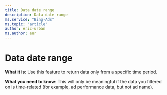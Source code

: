 ```yaml
---
title: Data date range
description: Data date range
ms.service: "Bing-Ads"
ms.topic: "article"
author: eric-urban
ms.author: eur
---
```


# Data date range

**What it is**: Use this feature to return data only from a specific time period.

**What you need to know**: This will only be meaningful if the data you filtered on is time-related (for example, ad performance data, but not ad name).


